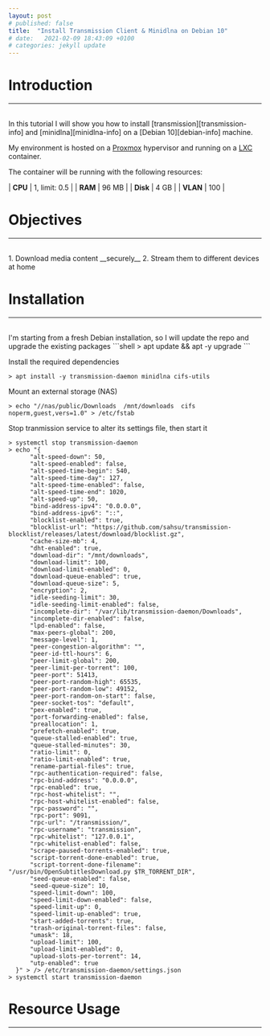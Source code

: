 ```yaml
---
layout: post
# published: false
title:  "Install Transmission Client & Minidlna on Debian 10"
# date:   2021-02-09 18:43:09 +0100
# categories: jekyll update
---
```


# __Introduction__
---
<br>
In this tutorial I will show you how to install [transmission][transmission-info] and [minidlna][minidlna-info] on a [Debian 10][debian-info] machine.

My environment is hosted on a [Proxmox][proxmox-info] hypervisor and running on a [LXC][lxc-info] container.

The container will be running with the following resources:

| __CPU__ | 1, limit: 0.5 |
| __RAM__ | 96 MB |
| __Disk__ | 4 GB |
| __VLAN__ | 100 |

# __Objectives__
---
<br>
  1. Download media content __securely__
  2. Stream them to different devices at home

# __Installation__
---
<br>
I'm starting from a fresh Debian installation, so I will update the repo and upgrade the existing packages
```shell
> apt update && apt -y upgrade
```

Install the required dependencies
```shell
> apt install -y transmission-daemon minidlna cifs-utils
```

Mount an external storage (NAS)
```shell
> echo "//nas/public/Downloads  /mnt/downloads  cifs    noperm,guest,vers=1.0" > /etc/fstab
```

Stop tranmission service to alter its settings file, then start it
```shell
> systemctl stop transmission-daemon
> echo "{
      "alt-speed-down": 50,
      "alt-speed-enabled": false,
      "alt-speed-time-begin": 540,
      "alt-speed-time-day": 127,
      "alt-speed-time-enabled": false,
      "alt-speed-time-end": 1020,
      "alt-speed-up": 50,
      "bind-address-ipv4": "0.0.0.0",
      "bind-address-ipv6": "::",
      "blocklist-enabled": true,
      "blocklist-url": "https://github.com/sahsu/transmission-blocklist/releases/latest/download/blocklist.gz",
      "cache-size-mb": 4,
      "dht-enabled": true,
      "download-dir": "/mnt/downloads",
      "download-limit": 100,
      "download-limit-enabled": 0,
      "download-queue-enabled": true,
      "download-queue-size": 5,
      "encryption": 2,
      "idle-seeding-limit": 30,
      "idle-seeding-limit-enabled": false,
      "incomplete-dir": "/var/lib/transmission-daemon/Downloads",
      "incomplete-dir-enabled": false,
      "lpd-enabled": false,
      "max-peers-global": 200,
      "message-level": 1,
      "peer-congestion-algorithm": "",
      "peer-id-ttl-hours": 6,
      "peer-limit-global": 200,
      "peer-limit-per-torrent": 100,
      "peer-port": 51413,
      "peer-port-random-high": 65535,
      "peer-port-random-low": 49152,
      "peer-port-random-on-start": false,
      "peer-socket-tos": "default",
      "pex-enabled": true,
      "port-forwarding-enabled": false,
      "preallocation": 1,
      "prefetch-enabled": true,
      "queue-stalled-enabled": true,
      "queue-stalled-minutes": 30,
      "ratio-limit": 0,
      "ratio-limit-enabled": true,
      "rename-partial-files": true,
      "rpc-authentication-required": false,
      "rpc-bind-address": "0.0.0.0",
      "rpc-enabled": true,
      "rpc-host-whitelist": "",
      "rpc-host-whitelist-enabled": false,
      "rpc-password": "",
      "rpc-port": 9091,
      "rpc-url": "/transmission/",
      "rpc-username": "transmission",
      "rpc-whitelist": "127.0.0.1",
      "rpc-whitelist-enabled": false,
      "scrape-paused-torrents-enabled": true,
      "script-torrent-done-enabled": true,
      "script-torrent-done-filename": "/usr/bin/OpenSubtitlesDownload.py $TR_TORRENT_DIR",
      "seed-queue-enabled": false,
      "seed-queue-size": 10,
      "speed-limit-down": 100,
      "speed-limit-down-enabled": false,
      "speed-limit-up": 0,
      "speed-limit-up-enabled": true,
      "start-added-torrents": true,
      "trash-original-torrent-files": false,
      "umask": 18,
      "upload-limit": 100,
      "upload-limit-enabled": 0,
      "upload-slots-per-torrent": 14,
      "utp-enabled": true
  }" > /> /etc/transmission-daemon/settings.json
> systemctl start transmission-daemon
```

# __Resource Usage__
---  
<br>



[transmission-info]: https://transmissionbt.com/
[debian-info]: https://www.debian.org/
[minidlna-info]: https://wiki.debian.org/minidlna
[lxc-info]: https://linuxcontainers.org/lxc/introduction/
[proxmox-info]: https://www.proxmox.com/en/proxmox-ve
